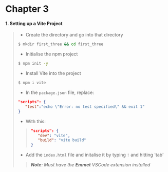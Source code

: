# Chapter 3

#### 1. Setting up a Vite Project
>
> * Create the directory and go into that directory
> ```bash
>$ mkdir first_three && cd first_three
>```
> * Initialise the npm project
> ```bash
>$ npm init -y
>```
> * Install Vite into the project
> ```bash
>$ npm i vite
>```
> * In the ```package.json``` file, replace:
> ```json
> "scripts": {
>    "test":"echo \"Error: no test specified\" && exit 1"
> }
>```
> * With this:
>> ```json
>> "scripts": {
>>    "dev": "vite",
>>    "build": "vite build"
>> }
>>```
> * Add the ```index.html``` file and initalise it by typing ```!``` and hitting 'tab'
>> ***Note**: Must have the **Emmet** VSCode extension installed*
